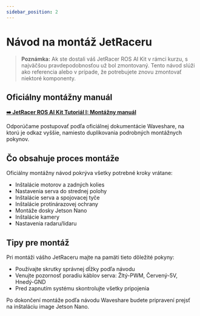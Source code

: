 ```yaml
---
sidebar_position: 2
---
```


# Návod na montáž JetRaceru

> **Poznámka:** Ak ste dostali váš JetRacer ROS AI Kit v rámci kurzu, s najväčšou pravdepodobnosťou už bol zmontovaný. Tento návod slúži ako referencia alebo v prípade, že potrebujete znovu zmontovať niektoré komponenty.

## Oficiálny montážny manuál

**[➡️ JetRacer ROS AI Kit Tutoriál I: Montážny manuál](https://www.waveshare.com/wiki/JetRacer_ROS_AI_Kit_Tutorial_I%3A_Assembly_Manual)**

Odporúčame postupovať podľa oficiálnej dokumentácie Waveshare, na ktorú je odkaz vyššie, namiesto duplikovania podrobných montážnych pokynov.

## Čo obsahuje proces montáže

Oficiálny montážny návod pokrýva všetky potrebné kroky vrátane:

- Inštalácie motorov a zadných kolies
- Nastavenia serva do strednej polohy
- Inštalácie serva a spojovacej tyče
- Inštalácie protinárazovej ochrany
- Montáže dosky Jetson Nano
- Inštalácie kamery
- Nastavenia radaru/lidaru

## Tipy pre montáž

Pri montáži vášho JetRaceru majte na pamäti tieto dôležité pokyny:

- Používajte skrutky správnej dĺžky podľa návodu
- Venujte pozornosť poradiu káblov serva: Žltý-PWM, Červený-5V, Hnedý-GND
- Pred zapnutím systému skontrolujte všetky pripojenia

Po dokončení montáže podľa návodu Waveshare budete pripravení prejsť na inštaláciu image Jetson Nano.
